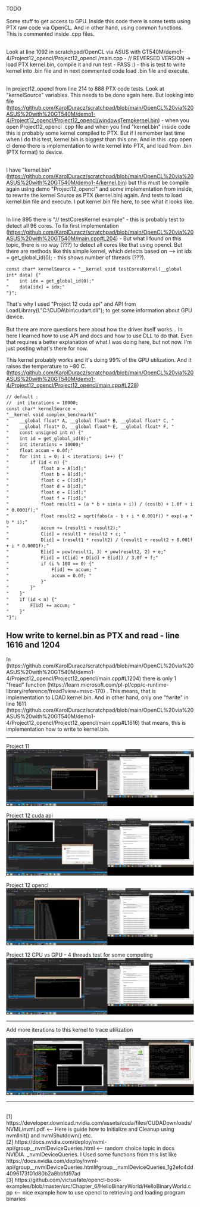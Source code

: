 TODO <br /><br />
Some stuff to get access to GPU. Inside this code there is some tests using PTX raw code via OpenCL. And in other hand, using common functions. This is commented inside .cpp files. <br /><br />

Look at line 1092 in scratchpad/OpenCL via ASUS with GT540M/demo1-4/Project12_opencl/Project12_opencl
/main.cpp - // REVERSED VERSION -> load PTX kernel.bin, compile it and run test - PASS :) - this is test to write kernel into .bin file and in next commented code load .bin file and execute. <br /><br />

In project12_opencl from line 214 to 888 PTX code tests. Look at "kernelSource" variables. This needs to be done again here. But looking into file (https://github.com/KarolDuracz/scratchpad/blob/main/OpenCL%20via%20ASUS%20with%20GT540M/demo1-4/Project12_opencl/Project12_opencl/windowsTempkernel.bin) - when you open Project12_opencl .cpp file and when you find "kernel.bin" inside code this is probably some kernel compiled to PTX. But if I remember last time when I do this test, kernel.bin is biggest than this one. And in this .cpp open cl demo there is implementation to write kernel into PTX, and load from .bin (PTX format) to device.<br /><br />

I have "kernel.bin" (https://github.com/KarolDuracz/scratchpad/blob/main/OpenCL%20via%20ASUS%20with%20GT540M/demo1-4/kernel.bin) but this must be compile again using demo "Project12_opencl" and some implementation from inside, to rewrite the kernel Source as PTX (kernel.bin) again. And tests to load kernel.bin file and execute. I put kernel.bin file here, to see what it looks like.<br /><br />

In line 895 there is "// testCoresKernel example" - this is probably test to detect all 96 cores. To fix first implementation (https://github.com/KarolDuracz/scratchpad/blob/main/OpenCL%20via%20ASUS%20with%20GT540M/main.cpp#L204) - But what I found on this topic, there is no way (???) to detect all cores like that using opencl. But there are methods like this simple kernel, which detects based on --> int idx = get_global_id(0); - this shows number of threads (???).

```
const char* kernelSource = "__kernel void testCoresKernel(__global int* data) {"
"    int idx = get_global_id(0);"
"    data[idx] = idx;"
"}";
```

That's why I used "Project 12 cuda api" and API from  LoadLibrary(L"C:\\CUDA\\bin\\cudart.dll"); to get some information about GPU device.
<br /><br />
But there are more questions here about how the driver itself works... In here I learned how to use API and docs and how to use DLL to do that. Even that requires a better explanation of what I was doing here, but not now. I'm just posting what's there for now. <br />

This kernel probably works and it's doing 99% of the GPU utilization. And it raises the temperature to ~80 C.  (https://github.com/KarolDuracz/scratchpad/blob/main/OpenCL%20via%20ASUS%20with%20GT540M/demo1-4/Project12_opencl/Project12_opencl/main.cpp#L228)

```
// default :
//  int iterations = 10000;
const char* kernelSource =
"__kernel void complex_benchmark("
"    __global float* A, __global float* B, __global float* C, "
"    __global float* D, __global float* E, __global float* F, "
"    const unsigned int n) {"
"    int id = get_global_id(0);"
"    int iterations = 10000;"
"    float accum = 0.0f;"
"    for (int i = 0; i < iterations; i++) {"
"        if (id < n) {"
"            float a = A[id];"
"            float b = B[id];"
"            float c = C[id];"
"            float d = D[id];"
"            float e = E[id];"
"            float f = F[id];"
"            float result1 = (a * b + sin(a + i)) / (cos(b) + 1.0f + i * 0.0001f);"
"            float result2 = sqrt(fabs(a - b + i * 0.001f)) * exp(-a * b * i);"
"            accum += (result1 + result2);"
"            C[id] = result1 + result2 + c; "
"            D[id] = (result1 * result2) / (result1 + result2 + 0.001f + i * 0.0001f);"
"            E[id] = pow(result1, 3) + pow(result2, 2) + e;"
"            F[id] = (C[id] + D[id] + E[id]) / 3.0f + f;"
"            if (i % 100 == 0) {"
"                F[id] += accum; "
"                accum = 0.0f; "
"            }"
"        }"
"    }"
"    if (id < n) {"
"        F[id] += accum; "
"    }"
"}";
```

<h2>How write to kernel.bin as PTX and read - line 1616 and 1204</h2>
In (https://github.com/KarolDuracz/scratchpad/blob/main/OpenCL%20via%20ASUS%20with%20GT540M/demo1-4/Project12_opencl/Project12_opencl/main.cpp#L1204) there is only 1 "fread" function (https://learn.microsoft.com/pl-pl/cpp/c-runtime-library/reference/fread?view=msvc-170) . This means, that is implementation to LOAD kernel.bin. And in other hand, only one "fwrite" in line 1611 (https://github.com/KarolDuracz/scratchpad/blob/main/OpenCL%20via%20ASUS%20with%20GT540M/demo1-4/Project12_opencl/Project12_opencl/main.cpp#L1616) that means, this is implementation how to write to kernel.bin. 
<hr>

Project 11
![dump](https://github.com/KarolDuracz/scratchpad/blob/main/OpenCL%20via%20ASUS%20with%20GT540M/demo1-4/project11.png?raw=true)

Project 12 cuda api
![dump](https://github.com/KarolDuracz/scratchpad/blob/main/OpenCL%20via%20ASUS%20with%20GT540M/demo1-4/project12cuda.png?raw=true)

Project 12 opencl
![dump](https://github.com/KarolDuracz/scratchpad/blob/main/OpenCL%20via%20ASUS%20with%20GT540M/demo1-4/project12opencl.png?raw=true)

Project 12 CPU vs GPU - 4 threads test for some computing 
![dump](https://github.com/KarolDuracz/scratchpad/blob/main/OpenCL%20via%20ASUS%20with%20GT540M/demo1-4/project12cpuvsgpubench.png?raw=true)

<hr> Add more iterations to this kernel to trace utilization

![dump](https://github.com/KarolDuracz/scratchpad/blob/main/OpenCL%20via%20ASUS%20with%20GT540M/demo1-4/add%20more%20iters.png?raw=true)

<hr>
<br />
[1] https://developer.download.nvidia.com/assets/cuda/files/CUDADownloads/NVML/nvml.pdf <-- Here is guide how to Initialize and Cleanup using nvmlInit() and nvmlShutdown() etc. <br />
[2] https://docs.nvidia.com/deploy/nvml-api/group__nvmlDeviceQueries.html <--  random choice topic in docs NVIDIA. _nvmlDeviceQueries. I Used some functions from this list like <br />
https://docs.nvidia.com/deploy/nvml-api/group__nvmlDeviceQueries.html#group__nvmlDeviceQueries_1g2efc4dd4096173f01d80b2a8bbfd97ad <br />
[3] https://github.com/victusfate/opencl-book-examples/blob/master/src/Chapter_6/HelloBinaryWorld/HelloBinaryWorld.cpp <-- nice example  how to use opencl to retrieving and loading program binaries<br />

